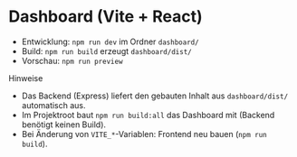 # Dashboard (Vite + React)

- Entwicklung: `npm run dev` im Ordner `dashboard/`
- Build: `npm run build` erzeugt `dashboard/dist/`
- Vorschau: `npm run preview`

Hinweise
- Das Backend (Express) liefert den gebauten Inhalt aus `dashboard/dist/` automatisch aus.
- Im Projektroot baut `npm run build:all` das Dashboard mit (Backend benötigt keinen Build).
- Bei Änderung von `VITE_*`-Variablen: Frontend neu bauen (`npm run build`).
